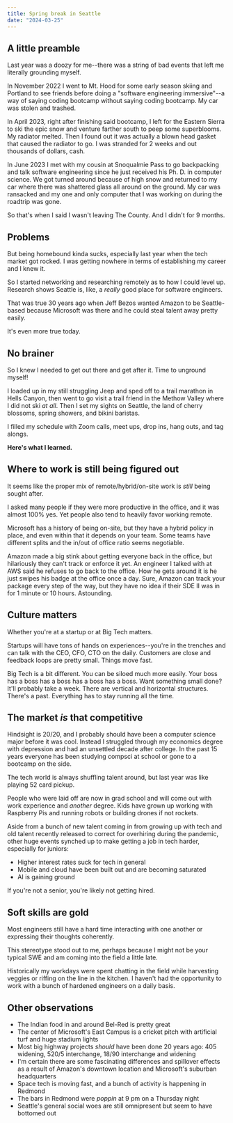 ```yaml
---
title: Spring break in Seattle
date: "2024-03-25"
---	
```


## A little preamble

Last year was a doozy for me--there was a string of bad events that left me literally grounding myself.

In November 2022 I went to Mt. Hood for some early season skiing and Portland to see friends before doing a "software engineering immersive"--a way of saying coding bootcamp without saying coding bootcamp. My car was stolen and trashed.

In April 2023, right after finishing said bootcamp, I left for the Eastern Sierra to ski the epic snow and venture farther south to peep some superblooms. My radiator melted. Then I found out it was actually a blown head gasket that caused the radiator to go. I was stranded for 2 weeks and out thousands of dollars, cash.

In June 2023 I met with my cousin at Snoqualmie Pass to go backpacking and talk software engineering since he just received his Ph. D. in computer science. We got turned around because of high snow and returned to my car where there was shattered glass all around on the ground. My car was ransacked and my one and only computer that I was working on during the roadtrip was gone.

So that's when I said I wasn't leaving The County. And I didn't for 9 months.

## Problems

But being homebound kinda sucks, especially last year when the tech market got rocked. I was getting nowhere in terms of establishing my career and I knew it.

So I started networking and researching remotely as to how I could level up. Research shows Seattle is, like, a *really* good place for software engineers.

That was true 30 years ago when Jeff Bezos wanted Amazon to be Seattle-based because Microsoft was there and he could steal talent away pretty easily.

It's even more true today.

## No brainer

So I knew I needed to get out there and get after it. Time to unground myself!

I loaded up in my still struggling Jeep and sped off to a trail marathon in Hells Canyon, then went to go visit a trail friend in the Methow Valley where I did not ski *at all*. Then I set my sights on Seattle, the land of cherry blossoms, spring showers, and bikini baristas.

I filled my schedule with Zoom calls, meet ups, drop ins, hang outs, and tag alongs.

**Here's what I learned.**

## Where to work is still being figured out

It seems like the proper mix of remote/hybrid/on-site work is *still* being sought after.

I asked many people if they were more productive in the office, and it was almost 100% yes. Yet people also tend to heavily favor working remote.

Microsoft has a history of being on-site, but they have a hybrid policy in place, and even within that it depends on your team. Some teams have different splits and the in/out of office ratio seems negotiable.

Amazon made a big stink about getting everyone back in the office, but hilariously they can't track or enforce it yet. An engineer I talked with at AWS said he refuses to go back to the office. How he gets around it is he just swipes his badge at the office once a day. Sure, Amazon can track your package every step of the way, but they have no idea if their SDE II was in for 1 minute or 10 hours. Astounding.

## Culture matters

Whether you're at a startup or at Big Tech matters.

Startups will have tons of hands on experiences--you're in the trenches and can talk with the CEO, CFO, CTO on the daily. Customers are close and feedback loops are pretty small. Things move fast.

Big Tech is a bit different. You can be siloed much more easily. Your boss has a boss has a boss has a boss has a boss. Want something small done? It'll probably take a week. There are vertical and horizontal structures. There's a past. Everything has to stay running all the time.

## The market *is* that competitive

Hindsight is 20/20, and I probably should have been a computer science major before it was cool. Instead I struggled through my economics degree with depression and had an unsettled decade after college. In the past 15 years everyone has been studying compsci at school or gone to a bootcamp on the side.

The tech world is always shuffling talent around, but last year was like playing 52 card pickup.

People who were laid off are now in grad school and will come out with work experience and *another* degree. Kids have grown up working with Raspberry Pis and running robots or building drones if not rockets.

Aside from a bunch of new talent coming in from growing up with tech and old talent recently released to correct for overhiring during the pandemic, other huge events synched up to make getting a job in tech harder, especially for juniors:

- Higher interest rates suck for tech in general
- Mobile and cloud have been built out and are becoming saturated
- AI is gaining ground

If you're not a senior, you're likely not getting hired.

## Soft skills are gold

Most engineers still have a hard time interacting with one another or expressing their thoughts coherently.

This stereotype stood out to me, perhaps because I might not be your typical SWE and am coming into the field a little late.

Historically my workdays were spent chatting in the field while harvesting veggies or riffing on the line in the kitchen. I haven't had the opportunity to work with a bunch of hardened engineers on a daily basis.

## Other observations

- The Indian food in and around Bel-Red is pretty great
- The center of Microsoft's East Campus is a cricket pitch with artificial turf and huge stadium lights
- Most big highway projects *should* have been done 20 years ago: 405 widening, 520/5 interchange, 18/90 interchange and widening
- I'm certain there are some fascinating differences and spillover effects as a result of Amazon's downtown location and Microsoft's suburban headquarters
- Space tech is moving fast, and a bunch of activity is happening in Redmond
- The bars in Redmond were *poppin* at 9 pm on a Thursday night
- Seattle's general social woes are still omnipresent but seem to have bottomed out
